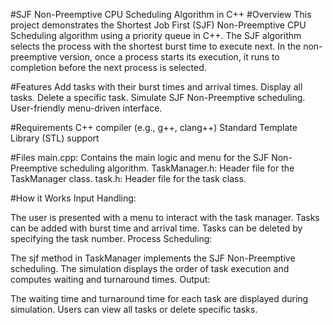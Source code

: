 #SJF Non-Preemptive CPU Scheduling Algorithm in C++
#Overview
This project demonstrates the Shortest Job First (SJF) Non-Preemptive CPU Scheduling algorithm using a priority queue in C++. The SJF algorithm selects the process with the shortest burst time to execute next. In the non-preemptive version, once a process starts its execution, it runs to completion before the next process is selected.

#Features
Add tasks with their burst times and arrival times.
Display all tasks.
Delete a specific task.
Simulate SJF Non-Preemptive scheduling.
User-friendly menu-driven interface.

#Requirements
C++ compiler (e.g., g++, clang++)
Standard Template Library (STL) support

#Files
main.cpp: Contains the main logic and menu for the SJF Non-Preemptive scheduling algorithm.
TaskManager.h: Header file for the TaskManager class.
task.h: Header file for the task class.

#How it Works
Input Handling:

The user is presented with a menu to interact with the task manager.
Tasks can be added with burst time and arrival time.
Tasks can be deleted by specifying the task number.
Process Scheduling:

The sjf method in TaskManager implements the SJF Non-Preemptive scheduling.
The simulation displays the order of task execution and computes waiting and turnaround times.
Output:

The waiting time and turnaround time for each task are displayed during simulation.
Users can view all tasks or delete specific tasks.
